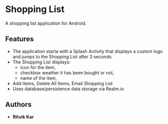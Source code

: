 # Shopping List

A shopping list application for Android.

## Features

* The application starta with a Splash Activity that displays a custom logo and jumps to the Shopping List after 3 seconds.
* The Shopping List displays:
	* icon for the item,
	* checkbox weather it has been bought or not,
	* name of the item,
* Add Items, Delete All Items, Email Shopping List
* Uses database/persistence data storage via Realm.io

## Authors
* **Ritvik Kar**